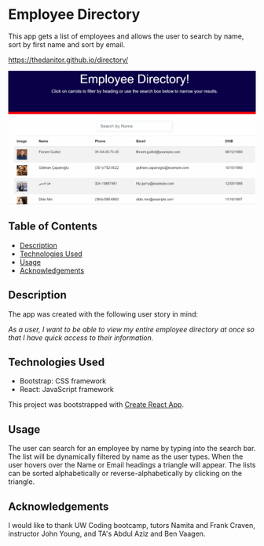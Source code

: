 # Employee Directory

This app gets a list of employees and allows the user to search by name, sort by first name and sort by email.

https://thedanitor.github.io/directory/

![Employee Directory Demo](/public/screens/directoryDemo.gif)

## Table of Contents

* [Description](#description)
* [Technologies Used](#technologies)
* [Usage](#usage)
* [Acknowledgements](#acknowledgements)

## Description

The app was created with the following user story in mind:

*As a user, I want to be able to view my entire employee directory at once so that I have quick access to their information.*

## Technologies Used

* Bootstrap: CSS framework
* React: JavaScript framework

This project was bootstrapped with [Create React App](https://github.com/facebook/create-react-app).

## Usage

The user can search for an employee by name by typing into the search bar. 
The list will be dynamically filtered by name as the user types.
When the user hovers over the Name or Email headings a triangle will appear.
The lists can be sorted alphabetically or reverse-alphabetically by clicking on the triangle.

## Acknowledgements

I would like to thank UW Coding bootcamp, tutors Namita and Frank Craven, instructor John Young, and TA's Abdul Aziz and Ben Vaagen.